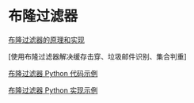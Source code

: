 # 布隆过滤器

[布隆过滤器的原理和实现](https://www.cnblogs.com/cpselvis/p/6265825.html)

[使用布隆过滤器解决缓存击穿、垃圾邮件识别、集合判重]

[布隆过滤器 Python 代码示例](https://shimo.im/docs/UITYMj1eK88JCJTH)

[布隆过滤器 Python 实现示例](https://www.geeksforgeeks.org/bloom-filters-introduction-and-python-implementation/)
